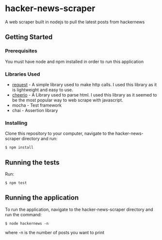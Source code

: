 # hacker-news-scraper
A web scraper built in nodejs to pull the latest posts from hackernews


## Getting Started

### Prerequisites
You must have node and npm installed in order to run this application

### Libraries Used
* [request](https://github.com/request/request) - A simple library used to make http calls. I used this library as it is
 lightweight and easy to use.
* [cheerio](https://github.com/cheeriojs/cheerio) - A Library used to parse html. I used this library as it seemed to be
 the most popular way to web scrape with javascript.
* mocha - Test framework
* chai - Assertion library


### Installing
Clone this repository to your computer, navigate to the hacker-news-scraper directory and run:
```
$ npm install
```

## Running the tests
Run:
```
$ npm test
```

## Running the application

To run the application, navigate to the hacker-news-scraper directory and run the command:
```
$ node hackernews -n
```
where -n is the number of posts you want to print
